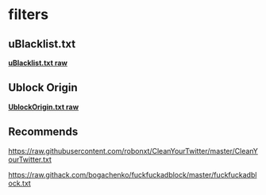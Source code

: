 # filters

## uBlacklist.txt

__[uBlacklist.txt raw](https://raw.githubusercontent.com/soracqt/filters/master/uBlacklist.txt)__

## Ublock Origin

__[UblockOrigin.txt raw](https://raw.githubusercontent.com/soracqt/filters/master/UblockOrigin.txt)__

## Recommends

https://raw.githubusercontent.com/robonxt/CleanYourTwitter/master/CleanYourTwitter.txt

https://raw.githack.com/bogachenko/fuckfuckadblock/master/fuckfuckadblock.txt
